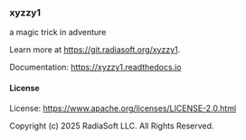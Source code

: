 ### xyzzy1

a magic trick in adventure

Learn more at https://git.radiasoft.org/xyzzy1.

Documentation: https://xyzzy1.readthedocs.io

#### License

License: https://www.apache.org/licenses/LICENSE-2.0.html

Copyright (c) 2025 RadiaSoft LLC.  All Rights Reserved.
